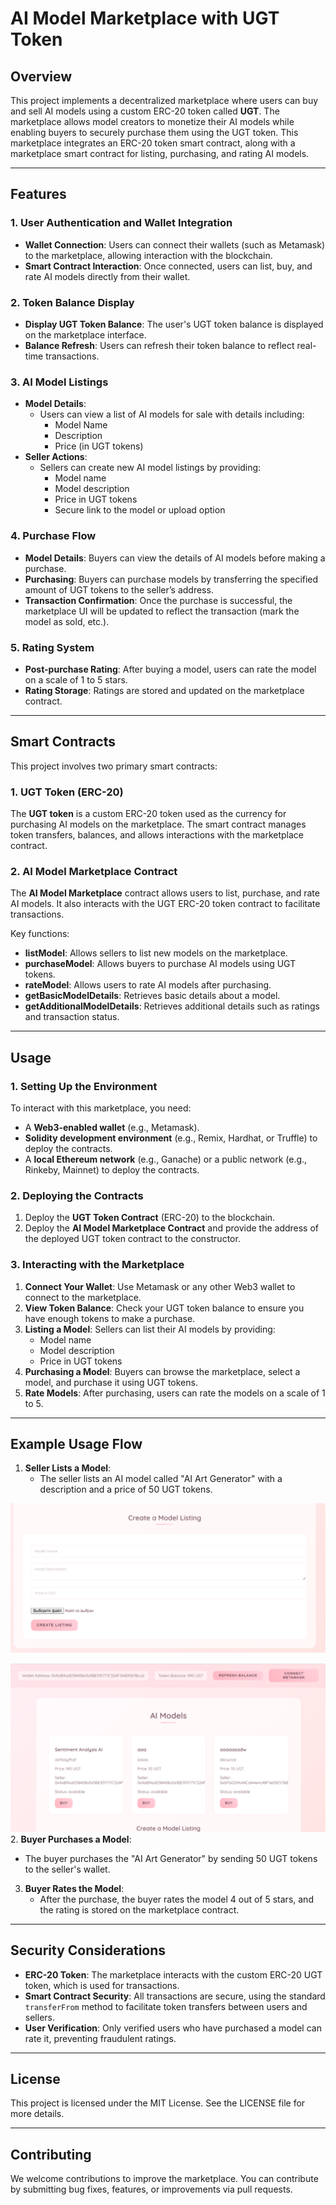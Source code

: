 # AI Model Marketplace with UGT Token

## Overview

This project implements a decentralized marketplace where users can buy and sell AI models using a custom ERC-20 token called **UGT**. The marketplace allows model creators to monetize their AI models while enabling buyers to securely purchase them using the UGT token. This marketplace integrates an ERC-20 token smart contract, along with a marketplace smart contract for listing, purchasing, and rating AI models.

---

## Features

### 1. User Authentication and Wallet Integration
- **Wallet Connection**: Users can connect their wallets (such as Metamask) to the marketplace, allowing interaction with the blockchain.
- **Smart Contract Interaction**: Once connected, users can list, buy, and rate AI models directly from their wallet.

### 2. Token Balance Display
- **Display UGT Token Balance**: The user's UGT token balance is displayed on the marketplace interface.
- **Balance Refresh**: Users can refresh their token balance to reflect real-time transactions.

### 3. AI Model Listings
- **Model Details**:
  - Users can view a list of AI models for sale with details including:
    - Model Name
    - Description
    - Price (in UGT tokens)
- **Seller Actions**:
  - Sellers can create new AI model listings by providing:
    - Model name
    - Model description
    - Price in UGT tokens
    - Secure link to the model or upload option

### 4. Purchase Flow
- **Model Details**: Buyers can view the details of AI models before making a purchase.
- **Purchasing**: Buyers can purchase models by transferring the specified amount of UGT tokens to the seller’s address. 
- **Transaction Confirmation**: Once the purchase is successful, the marketplace UI will be updated to reflect the transaction (mark the model as sold, etc.).

### 5. Rating System
- **Post-purchase Rating**: After buying a model, users can rate the model on a scale of 1 to 5 stars.
- **Rating Storage**: Ratings are stored and updated on the marketplace contract.

---

## Smart Contracts

This project involves two primary smart contracts:

### 1. UGT Token (ERC-20)
The **UGT token** is a custom ERC-20 token used as the currency for purchasing AI models on the marketplace. The smart contract manages token transfers, balances, and allows interactions with the marketplace contract.

### 2. AI Model Marketplace Contract
The **AI Model Marketplace** contract allows users to list, purchase, and rate AI models. It also interacts with the UGT ERC-20 token contract to facilitate transactions.

Key functions:
- **listModel**: Allows sellers to list new models on the marketplace.
- **purchaseModel**: Allows buyers to purchase AI models using UGT tokens.
- **rateModel**: Allows users to rate AI models after purchasing.
- **getBasicModelDetails**: Retrieves basic details about a model.
- **getAdditionalModelDetails**: Retrieves additional details such as ratings and transaction status.

---

## Usage

### 1. **Setting Up the Environment**
To interact with this marketplace, you need:
- A **Web3-enabled wallet** (e.g., Metamask).
- **Solidity development environment** (e.g., Remix, Hardhat, or Truffle) to deploy the contracts.
- A **local Ethereum network** (e.g., Ganache) or a public network (e.g., Rinkeby, Mainnet) to deploy the contracts.

### 2. **Deploying the Contracts**
1. Deploy the **UGT Token Contract** (ERC-20) to the blockchain.
2. Deploy the **AI Model Marketplace Contract** and provide the address of the deployed UGT token contract to the constructor.

### 3. **Interacting with the Marketplace**
1. **Connect Your Wallet**: Use Metamask or any other Web3 wallet to connect to the marketplace.
2. **View Token Balance**: Check your UGT token balance to ensure you have enough tokens to make a purchase.
3. **Listing a Model**: Sellers can list their AI models by providing:
   - Model name
   - Model description
   - Price in UGT tokens
4. **Purchasing a Model**: Buyers can browse the marketplace, select a model, and purchase it using UGT tokens.
5. **Rate Models**: After purchasing, users can rate the models on a scale of 1 to 5.

---

## Example Usage Flow

1. **Seller Lists a Model**:
   - The seller lists an AI model called "AI Art Generator" with a description and a price of 50 UGT tokens.

  ![alt text](image-3.png)
   
  ![alt text](image-2.png)
2. **Buyer Purchases a Model**:
   - The buyer purchases the "AI Art Generator" by sending 50 UGT tokens to the seller's wallet.

3. **Buyer Rates the Model**:
   - After the purchase, the buyer rates the model 4 out of 5 stars, and the rating is stored on the marketplace contract.

---

## Security Considerations

- **ERC-20 Token**: The marketplace interacts with the custom ERC-20 UGT token, which is used for transactions.
- **Smart Contract Security**: All transactions are secure, using the standard `transferFrom` method to facilitate token transfers between users and sellers.
- **User Verification**: Only verified users who have purchased a model can rate it, preventing fraudulent ratings.

---

## License

This project is licensed under the MIT License. See the LICENSE file for more details.

---

## Contributing

We welcome contributions to improve the marketplace. You can contribute by submitting bug fixes, features, or improvements via pull requests.
